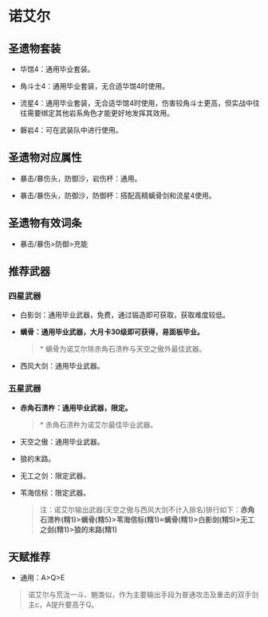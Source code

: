 # 诺艾尔

## 圣遗物套装  

- 华馆4：通用毕业套装。  

- 角斗士4：通用毕业套装，无合适华馆4时使用。  

- 流星4：通用毕业套装，无合适华馆4时使用，伤害较角斗士更高，但实战中往往需要绑定其他岩系角色才能更好地发挥其效用。  

- 磐岩4：可在武装队中进行使用。  

## 圣遗物对应属性  

- 暴击/暴伤头，防御沙，岩伤杯：通用。  

- 暴击/暴伤头，防御沙，防御杯：搭配高精螭骨剑和流星4使用。  

## 圣遗物有效词条  

- 暴击/暴伤>防御>充能  

## 推荐武器  

### 四星武器  

- 白影剑：通用毕业武器，免费，通过锻造即可获取，获取难度较低。  

- **螭骨：通用毕业武器，大月卡30级即可获得，易面板毕业。**  

  > \* 螭骨为诺艾尔除赤角石溃杵与天空之傲外最佳武器。  

- 西风大剑：通用毕业武器。  

### 五星武器  

- **赤角石溃杵：通用毕业武器，限定。**  

  > \* 赤角石溃杵为诺艾尔最佳毕业武器。  

- 天空之傲：通用毕业武器。  

- 狼的末路。  

- 无工之剑：限定武器。  

- 苇海信标：限定武器。  

  > 注：诺艾尔输出武器(天空之傲与西风大剑不计入排名)排行如下：**赤角石溃杵(精1)>螭骨(精5)>苇海信标(精1)≈螭骨(精1)>白影剑(精5)>无工之剑(精1)>狼的末路(精1)**

## 天赋推荐  

- 通用：A>Q>E  

> 诺艾尔与荒泷一斗、魈类似，作为主要输出手段为普通攻击及重击的双手剑主c，A提升要高于Q。  
